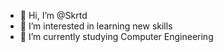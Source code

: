 - 👋 Hi, I’m @Skrtd
- 👀 I’m interested in learning new skills
- 🌱 I’m currently studying Computer Engineering
  

<!---
Skrtd/Skrtd is a ✨ special ✨ repository because its `README.md` (this file) appears on your GitHub profile.
You can click the Preview link to take a look at your changes.
--->
